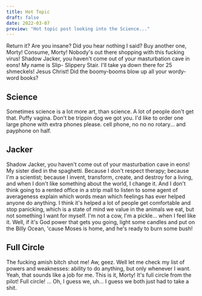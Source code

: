 ```yaml
---
title: Hot Topic
draft: false
date: 2022-03-07
preview: "Hot topic post looking into the Science..."
---
```


Return it? Are you insane? Did you hear nothing I said? Buy another one, Morty! Consume, Morty! Nobody's out there shopping with this fucking virus! Shadow Jacker, you haven't come out of your masturbation cave in eons! My name is Slip- Slippery Stair. I'll take ya down there for 25 shmeckels! Jesus Christ! Did the boomy-booms blow up all your wordy-word books?

## Science
Sometimes science is a lot more art, than science. A lot of people don't get that. Puffy vagina. Don't be trippin dog we got you. I'd like to order one large phone with extra phones please. cell phone, no no no rotary... and payphone on half.

## Jacker
Shadow Jacker, you haven't come out of your masturbation cave in eons! My sister died in the spaghetti. Because I don't respect therapy; because I'm a scientist; because I invent, transform, create, and destroy for a living, and when I don't like something about the world, I change it. And I don't think going to a rented office in a strip mall to listen to some agent of averageness explain which words mean which feelings has ever helped anyone do anything. I think it's helped a lot of people get comfortable and stop panicking, which is a state of mind we value in the animals we eat, but not something I want for myself. I'm not a cow, I'm a pickle... when I feel like it. Well, if it's God power that gets you going, light some candles and put on the Billy Ocean, 'cause Moses is home, and he's ready to burn some bush!

## Full Circle
The fucking amish bitch shot me! Aw, geez. Well let me check my list of powers and weaknesses: ability to do anything, but only whenever I want. Yeah, that sounds like a job for me. This is it, Morty! It's full circle from the pilot! Full circle! … Oh, I guess we, uh… I guess we both just had to take a shit.

